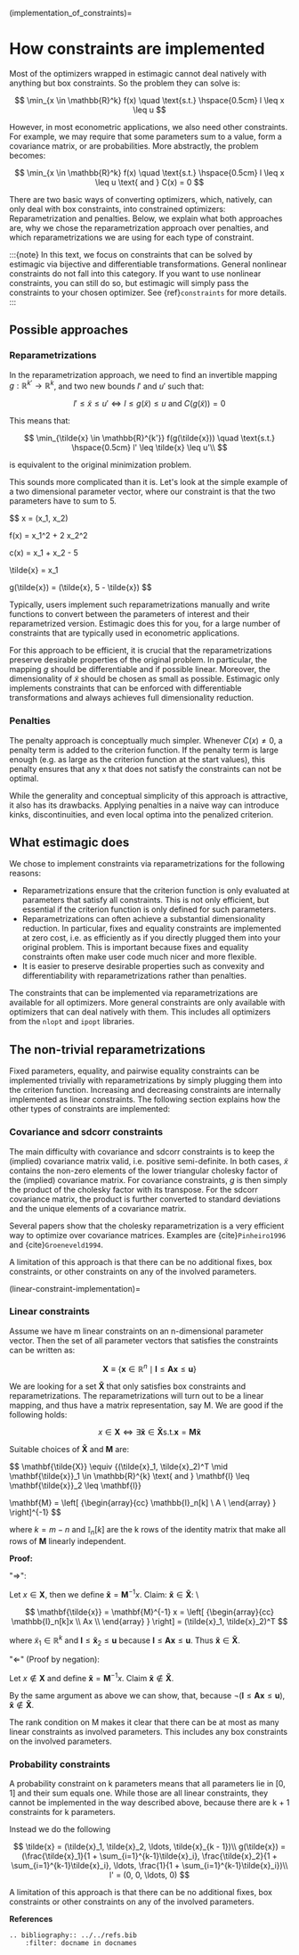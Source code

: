 (implementation_of_constraints)=

# How constraints are implemented

Most of the optimizers wrapped in estimagic cannot deal natively with anything but box
constraints. So the problem they can solve is:

$$
\min_{x \in \mathbb{R}^k} f(x) \quad \text{s.t.} \hspace{0.5cm} l \leq x \leq u
$$

However, in most econometric applications, we also need other constraints. For example,
we may require that some parameters sum to a value, form a covariance matrix, or are
probabilities. More abstractly, the problem becomes:

$$
\min_{x \in \mathbb{R}^k} f(x) \quad \text{s.t.} \hspace{0.5cm} l \leq x \leq u
\text{  and  } C(x) = 0
$$

There are two basic ways of converting optimizers, which, natively, can only deal with
box constraints, into constrained optimizers: Reparametrization and penalties. Below, we
explain what both approaches are, why we chose the reparametrization approach over
penalties, and which reparametrizations we are using for each type of constraint.

:::\{note} In this text, we focus on constraints that can be solved by estimagic via
bijective and differentiable transformations. General nonlinear constraints do not fall
into this category. If you want to use nonlinear constraints, you can still do so, but
estimagic will simply pass the constraints to your chosen optimizer. See
{ref}`constraints` for more details. :::

## Possible approaches

### Reparametrizations

In the reparametrization approach, we need to find an invertible mapping
$g : \mathbb{R}^{k'} \to \mathbb{R}^k$, and two new bounds $l'$ and $u'$ such that:

$$
l' \leq \tilde{x} \leq u' \iff l \leq g(\tilde{x}) \leq u \text {  and  }
C(g(\tilde{x})) = 0
$$

This means that:

$$
\min_{\tilde{x} \in \mathbb{R}^{k'}} f(g(\tilde{x})) \quad \text{s.t.}
\hspace{0.5cm} l' \leq \tilde{x} \leq u'\\
$$

is equivalent to the original minimization problem.

This sounds more complicated than it is. Let's look at the simple example of a two
dimensional parameter vector, where our constraint is that the two parameters have to
sum to 5.

$$
x = (x_1, x_2)

f(x) = x_1^2 + 2 x_2^2

c(x) = x_1 + x_2 - 5

\tilde{x} = x_1

g(\tilde{x}) = (\tilde{x}, 5 - \tilde{x})
$$

Typically, users implement such reparametrizations manually and write functions to
convert between the parameters of interest and their reparametrized version. Estimagic
does this for you, for a large number of constraints that are typically used in
econometric applications.

For this approach to be efficient, it is crucial that the reparametrizations preserve
desirable properties of the original problem. In particular, the mapping $g$ should be
differentiable and if possible linear. Moreover, the dimensionality of $\tilde{x}$
should be chosen as small as possible. Estimagic only implements constraints that can be
enforced with differentiable transformations and always achieves full dimensionality
reduction.

### Penalties

The penalty approach is conceptually much simpler. Whenever $C(x) \neq 0$, a penalty
term is added to the criterion function. If the penalty term is large enough (e.g. as
large as the criterion function at the start values), this penalty ensures that any x
that does not satisfy the constraints can not be optimal.

While the generality and conceptual simplicity of this approach is attractive, it also
has its drawbacks. Applying penalties in a naive way can introduce kinks,
discontinuities, and even local optima into the penalized criterion.

## What estimagic does

We chose to implement constraints via reparametrizations for the following reasons:

- Reparametrizations ensure that the criterion function is only evaluated at parameters
  that satisfy all constraints. This is not only efficient, but essential if the
  criterion function is only defined for such parameters.
- Reparametrizations can often achieve a substantial dimensionality reduction. In
  particular, fixes and equality constraints are implemented at zero cost, i.e. as
  efficiently as if you directly plugged them into your original problem. This is
  important because fixes and equality constraints often make user code much nicer and
  more flexible.
- It is easier to preserve desirable properties such as convexity and differentiability
  with reparametrizations rather than penalties.

The constraints that can be implemented via reparametrizations are available for all
optimizers. More general constraints are only available with optimizers that can deal
natively with them. This includes all optimizers from the `nlopt` and `ipopt` libraries.

## The non-trivial reparametrizations

Fixed parameters, equality, and pairwise equality constraints can be implemented
trivially with reparametrizations by simply plugging them into the criterion function.
Increasing and decreasing constraints are internally implemented as linear constraints.
The following section explains how the other types of constraints are implemented:

### Covariance and sdcorr constraints

The main difficulty with covariance and sdcorr constraints is to keep the (implied)
covariance matrix valid, i.e. positive semi-definite. In both cases, $\tilde{x}$
contains the non-zero elements of the lower triangular cholesky factor of the (implied)
covariance matrix. For covariance constraints, $g$ is then simply the product of the
cholesky factor with its transpose. For the sdcorr covariance matrix, the product is
further converted to standard deviations and the unique elements of a covariance matrix.

Several papers show that the cholesky reparametrization is a very efficient way to
optimize over covariance matrices. Examples are {cite}`Pinheiro1996` and
{cite}`Groeneveld1994`.

A limitation of this approach is that there can be no additional fixes, box constraints,
or other constraints on any of the involved parameters.

(linear-constraint-implementation)=

### Linear constraints

Assume we have m linear constraints on an n-dimensional parameter vector. Then the set
of all parameter vectors that satisfies the constraints can be written as:

$$
\mathbf{X} \equiv \{\mathbf{x} \in \mathbb{R}^n \mid \mathbf{l} \leq \mathbf{Ax}
\leq \mathbf{u}\}
$$

We are looking for a set $\mathbf{\tilde{X}}$ that only satisfies box constraints and
reparametrizations. The reparametrizations will turn out to be a linear mapping, and
thus have a matrix representation, say M. We are good if the following holds:

$$
x \in \mathbf{X} \iff \exists \mathbf{\tilde{x}} \in \mathbf{\tilde{X}} \text{s.t.}
\mathbf{x} = \mathbf{M\tilde{x}}
$$

Suitable choices of $\mathbf{\tilde{X}}$ and $\mathbf{M}$ are:

$$
\mathbf{\tilde{X}} \equiv \{(\tilde{x}_1, \tilde{x}_2)^T \mid \mathbf{\tilde{x}}_1
\in \mathbb{R}^{k} \text{ and } \mathbf{l} \leq \mathbf{\tilde{x}}_2 \leq \mathbf{l}\}

\mathbf{M} =
    \left[ {\begin{array}{cc}
    \mathbb{I}_n[k] \\
    A \\
    \end{array} } \right]^{-1}
$$

where $k = m - n$ and $\mathbb{I}_n[k]$ are the k rows of the identity matrix that make
all rows of $\mathbf{M}$ linearly independent.

**Proof:**

"$\Rightarrow$":

Let $x\in \mathbf{X}$, then we define $\mathbf{\tilde{x}} = \mathbf{M}^{-1} x$. Claim:
$\mathbf{\tilde{x}}  \in \mathbf{\tilde{X}}$: \\

$$
\mathbf{\tilde{x}}  = \mathbf{M}^{-1} x =   \left[ {\begin{array}{cc}      \mathbb{I}_n[k]x \\      Ax \\     \end{array} } \right]     = (\tilde{x}_1, \tilde{x}_2)^T
$$

where $\tilde{x}_1 \in \mathbb{R}^k$ and
$\mathbf{l} \leq \mathbf{\tilde{x}}_2 \leq \mathbf{u}$ because
$\mathbf{l} \leq \mathbf{Ax} \leq \mathbf{u}$. Thus
$\mathbf{\tilde{x}} \in \mathbf{\tilde{X}}$.

"$\Leftarrow$" (Proof by negation):

Let $x \not\in \mathbf{X}$ and define $\mathbf{\tilde{x}} = \mathbf{M}^{-1} x$. Claim
$\mathbf{\tilde{x}}  \not\in \mathbf{\tilde{X}}$.

By the same argument as above we can show, that, because
$\neg(\mathbf{l} \leq \mathbf{Ax} \leq \mathbf{u})$,
$\mathbf{\tilde{x}}  \not\in \mathbf{\tilde{X}}$.

The rank condition on M makes it clear that there can be at most as many linear
constraints as involved parameters. This includes any box constraints on the involved
parameters.

### Probability constraints

A probability constraint on k parameters means that all parameters lie in $[0, 1]$ and
their sum equals one. While those are all linear constraints, they cannot be implemented
in the way described above, because there are k + 1 constraints for k parameters.

Instead we do the following

$$
\tilde{x} = (\tilde{x}_1, \tilde{x}_2, \ldots, \tilde{x}_{k - 1})\\ g(\tilde{x}) = (\frac{\tilde{x}_1}{1 + \sum_{i=1}^{k-1}\tilde{x}_i}, \frac{\tilde{x}_2}{1 + \sum_{i=1}^{k-1}\tilde{x}_i}, \ldots, \frac{1}{1 + \sum_{i=1}^{k-1}\tilde{x}_i})\\ l' = (0, 0, \ldots, 0)
$$

A limitation of this approach is that there can be no additional fixes, box constraints
or other constraints on any of the involved parameters.

**References**

```{eval-rst}
.. bibliography:: ../../refs.bib
    :filter: docname in docnames
```
